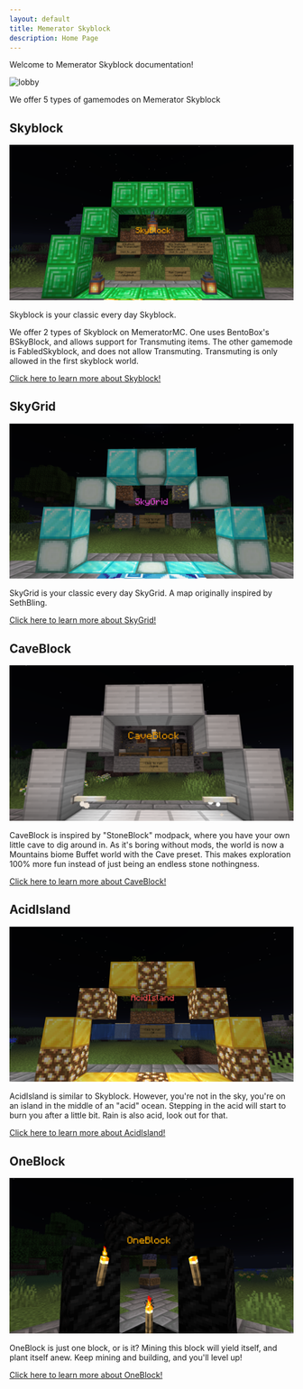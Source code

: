 ```yaml
---
layout: default
title: Memerator Skyblock
description: Home Page
---
```


Welcome to Memerator Skyblock documentation!

![lobby](images/lobby.png)

We offer 5 types of gamemodes on Memerator Skyblock

## Skyblock

![skyblock](images/skyblock.png)

Skyblock is your classic every day Skyblock.

We offer 2 types of Skyblock on MemeratorMC. One uses BentoBox's BSkyBlock, and allows support for Transmuting items. The other gamemode is FabledSkyblock, and does not allow Transmuting. Transmuting is only allowed in the first skyblock world.

[Click here to learn more about Skyblock!](skyblock)

## SkyGrid

![skygrid](images/skygrid.png)

SkyGrid is your classic every day SkyGrid. A map originally inspired by SethBling.

[Click here to learn more about SkyGrid!](skygrid)

## CaveBlock

![caveblock](images/caveblock.png)

CaveBlock is inspired by "StoneBlock" modpack, where you have your own little cave to dig around in. As it's boring without mods, the world is now a Mountains biome Buffet world with the Cave preset. This makes exploration 100% more fun instead of just being an endless stone nothingness.

[Click here to learn more about CaveBlock!](caveblock)

## AcidIsland

![acidisland](images/acidisland.png)

AcidIsland is similar to Skyblock. However, you're not in the sky, you're on an island in the middle of an "acid" ocean. Stepping in the acid will start to burn you after a little bit. Rain is also acid, look out for that.

[Click here to learn more about AcidIsland!](acidisland)

## OneBlock

![oneblock](images/oneblock.png)

OneBlock is just one block, or is it? Mining this block will yield itself, and plant itself anew. Keep mining and building, and you'll level up!

[Click here to learn more about OneBlock!](oneblock)
